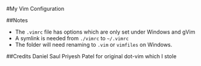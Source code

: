 #My Vim Configuration

##Notes
* The `.vimrc` file has options which are only set under Windows and gVim
* A symlink is needed from `./vimrc` to `~/.vimrc`
* The folder will need renaming to `.vim` or `vimfiles` on Windows. 

##Credits
Daniel Saul
Priyesh Patel for original dot-vim which I stole

